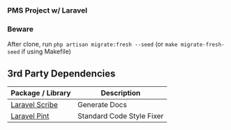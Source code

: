 ### PMS Project w/ Laravel

### Beware
After clone, run `php artisan migrate:fresh --seed` (or `make migrate-fresh-seed` if using Makefile)

## 3rd Party Dependencies 
Package / Library            | Description
-----------------------------|-------------
[Laravel Scribe](https://scribe.knuckles.wtf/laravel) | Generate Docs
[Laravel Pint](https://laravel.com/docs/10.x/pint)    | Standard Code Style Fixer
